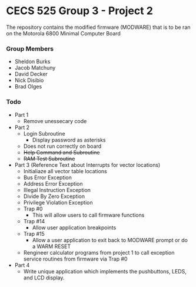 # CECS 525 Group 3 - Project 2

The repository contains the modified firmware (MODWARE) that is to be ran on the Motorola 6800 Minimal Computer Board

### Group Members
* Sheldon Burks
* Jacob Matchuny
* David Decker
* Nick Disibio
* Brad Olges

### Todo
* Part 1
    * Remove unessecary code
* Part 2
    * Login Subroutine
    	* Display password as asterisks
	* Does not run correctly on board
    * ~~Help Command and Subroutine~~
    * ~~RAM Test Subroutine~~
* Part 3 (Reference Text about Interrupts for vector locations)
    * Initialiaze all vector table locations
    * Bus Error Exception
    * Address Error Exception
    * Illegal Instruction Exception
    * Divide By Zero Exception
    * Privilege Violation Exception
    * Trap #0
    	* This will allow users to call firmware functions
    * Trap #14
        * Allow user application breakpoints
    * Trap #15
        * Allow a user application to exit back to MODWARE prompt or do a WARM RESET
    * Rengineer calculator programs from project 1 to call exception service routines 
    from firmware via Trap #0
* Part 4
    * Write unique application which implements the pushbuttons, LEDS, and LCD display.
